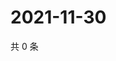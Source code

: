 # 2021-11-30

共 0 条

<!-- BEGIN WEIBO -->
<!-- 最后更新时间 Tue Nov 30 2021 18:00:45 GMT+0800 (China Standard Time) -->

<!-- END WEIBO -->
